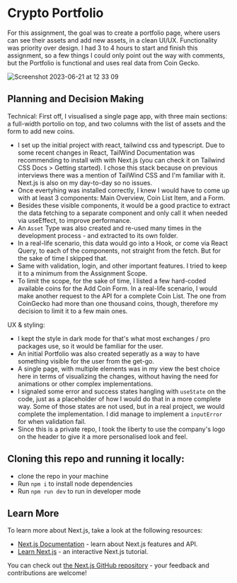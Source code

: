 # Crypto Portfolio

For this assignment, the goal was to create a portfolio page, where users can see their assets and add new assets, in a clean UI/UX. Functionality was priority over design. I had 3 to 4 hours to start and finish this assignment, so a few things I could only point out the way with comments, but the Portfolio is functional and uses real data from Coin Gecko.

![Screenshot 2023-06-21 at 12 33 09](https://github.com/jessikadg/crypto-portfolio/assets/48770521/1a661cb5-eb30-430c-a356-0da166cbed41)


## Planning and Decision Making

Technical:
First off, I visualised a single page app, with three main sections: a full-width portolio on top, and two columns with the list of assets and the form to add new coins.

- I set up the initial project with react, tailwind css and typescript. Due to some recent changes in React, TailWind Documentation was recommending to install with with Next.js (you can check it on Tailwind CSS Docs > Getting started). I chose this stack because on previous interviews there was a mention of TailWind CSS and I'm familiar with it. Next.js is also on my day-to-day so no issues.
- Once evertyhing was installed correctly, I knew I would have to come up with at least 3 components: Main Overview, Coin List Item, and a Form.
- Besides these visible components, it would be a good practice to extract the data fetching to a separate component and only call it when needed via useEffect, to improve performance.
- An `Asset` Type was also created and re-used many times in the development process - and extracted to its own folder.
- In a real-life scenario, this data would go into a Hook, or come via React Query, to each of the components, not straight from the fetch. But for the sake of time I skipped that.
- Same with validation, login, and other important features. I tried to keep it to a minimum from the Assignment Scope.
- To limit the scope, for the sake of time, I listed a few hard-coded available coins for the Add Coin Form. In a real-life scenario, I would make another request to the API for a complete Coin List. The one from CoinGecko had more than one thousand coins, though, therefore my decision to limit it to a few main ones.

UX & styling:

- I kept the style in dark mode for that's what most exchanges / pro packages use, so it would be familiar for the user.
- An initial Portfolio was also created seperatly as a way to have something visible for the user from the get-go.
- A single page, with multiple elements was in my view the best choice here in terms of visualizing the changes, without having the need for animations or other complex implementations.
- I signaled some error and success states hangling with `useState` on the code, just as a placeholder of how I would do that in a more complete way. Some of those states are not used, but in a real project, we would complete the implementation. I did manage to implement a `inputError` for when validation fail.
- Since this is a private repo, I took the liberty to use the company's logo on the header to give it a more personalised look and feel.

## Cloning this repo and running it locally:

- clone the repo in your machine
- Run `npm i` to install node dependencies
- Run `npm run dev` to run in developer mode

## Learn More

To learn more about Next.js, take a look at the following resources:

- [Next.js Documentation](https://nextjs.org/docs) - learn about Next.js features and API.
- [Learn Next.js](https://nextjs.org/learn) - an interactive Next.js tutorial.

You can check out [the Next.js GitHub repository](https://github.com/vercel/next.js/) - your feedback and contributions are welcome!
